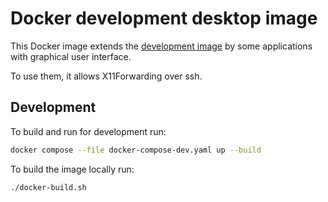 # Docker development desktop image

This Docker image extends the
[development image](https://github.com/mbT-Infrastructure/docker-development)
by some applications with graphical user interface.

To use them, it allows X11Forwarding over ssh.

## Development

To build and run for development run:
```bash
docker compose --file docker-compose-dev.yaml up --build
```

To build the image locally run:
```bash
./docker-build.sh
```
